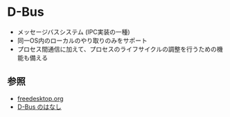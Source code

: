 # D-Bus
- メッセージバスシステム (IPC実装の一種)
- 同一OS内のローカルのやり取りのみをサポート
- プロセス間通信に加えて、プロセスのライフサイクルの調整を行うための機能も備える

## 参照
- [freedesktop.org](https://www.freedesktop.org/wiki/Software/dbus/)
- [D-Bus のはなし](https://www.silex.jp/blog/wireless/2017/01/d-bus.html)
